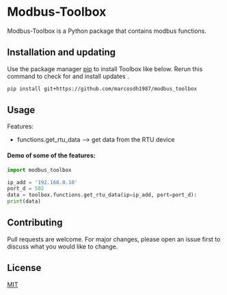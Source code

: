 # Modbus-Toolbox

Modbus-Toolbox is a Python package that contains modbus functions. 

## Installation and updating
Use the package manager [pip](https://pip.pypa.io/en/stable/) to install Toolbox like below. 
Rerun this command to check for and install  updates .
```bash
pip install git+https://github.com/marcosdh1987/modbus_toolbox
```

## Usage
Features:
* functions.get_rtu_data  --> get data from the RTU device 

#### Demo of some of the features:
```python
import modbus_toolbox

ip_add = '192.168.0.10'
port_d = 502
data = toolbox.functions.get_rtu_data(ip=ip_add, port=port_d):
print(data)
```

## Contributing
Pull requests are welcome. For major changes, please open an issue first to discuss what you would like to change.

## License
[MIT](https://choosealicense.com/licenses/mit/)